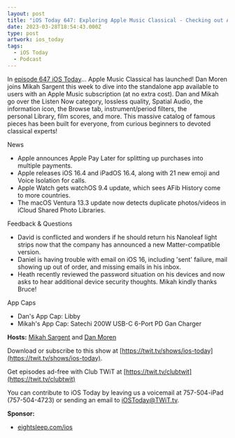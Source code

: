 ```yaml
---
layout: post
title: "iOS Today 647: Exploring Apple Music Classical - Checking out Apple's new music app from front to Bach"
date: 2023-03-28T18:54:43.000Z
type: post
artwork: ios_today
tags:
  - iOS Today
  - Podcast
---
```

In [episode 647 iOS Today](https://twit.tv/shows/ios-today/episodes/647)...
Apple Music Classical has launched! Dan Moren joins Mikah Sargent this week to dive into the standalone app available to users with an Apple Music subscription (at no extra cost). Dan and Mikah go over the Listen Now category, lossless quality, Spatial Audio, the information icon, the Browse tab, instrument/period filters, the personal Library, film scores, and more. This massive catalog of famous pieces has been built for everyone, from curious beginners to devoted classical experts!

News

- Apple announces Apple Pay Later for splitting up purchases into multiple payments.
- Apple releases iOS 16.4 and iPadOS 16.4, along with 21 new emoji and Voice Isolation for calls.
- Apple Watch gets watchOS 9.4 update, which sees AFib History come to more countries.
- The macOS Ventura 13.3 update now detects duplicate photos/videos in iCloud Shared Photo Libraries.

Feedback & Questions

- David is conflicted and wonders if he should return his Nanoleaf light strips now that the company has announced a new Matter-compatible version.
- Daniel is having trouble with email on iOS 16, including 'sent' failure, mail showing up out of order, and missing emails in his inbox.
- Heath recently reviewed the password situation on his devices and now asks to hear additional device security thoughts. Mikah kindly thanks Bruce!

App Caps

- Dan's App Cap: Libby
- Mikah's App Cap: Satechi 200W USB-C 6-Port PD Gan Charger

**Hosts:** [Mikah Sargent](https://twit.tv/people/mikah-sargent) and [Dan Moren](https://dmoren.com/)

Download or subscribe to this show at [https://twit.tv/shows/ios-today](https://twit.tv/shows/ios-today).

Get episodes ad-free with Club TWiT at [https://twit.tv/clubtwit](https://twit.tv/clubtwit)

You can contribute to iOS Today by leaving us a voicemail at 757-504-iPad (757-504-4723) or sending an email to [iOSToday@TWiT.tv](mailto:iOSToday@TWiT.tv).

**Sponsor:**

- [eightsleep.com/ios](http://eightsleep.com/ios)
